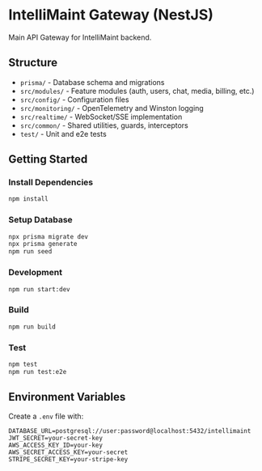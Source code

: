 # IntelliMaint Gateway (NestJS)

Main API Gateway for IntelliMaint backend.

## Structure

- `prisma/` - Database schema and migrations
- `src/modules/` - Feature modules (auth, users, chat, media, billing, etc.)
- `src/config/` - Configuration files
- `src/monitoring/` - OpenTelemetry and Winston logging
- `src/realtime/` - WebSocket/SSE implementation
- `src/common/` - Shared utilities, guards, interceptors
- `test/` - Unit and e2e tests

## Getting Started

### Install Dependencies
```bash
npm install
```

### Setup Database
```bash
npx prisma migrate dev
npx prisma generate
npm run seed
```

### Development
```bash
npm run start:dev
```

### Build
```bash
npm run build
```

### Test
```bash
npm test
npm run test:e2e
```

## Environment Variables

Create a `.env` file with:
```
DATABASE_URL=postgresql://user:password@localhost:5432/intellimaint
JWT_SECRET=your-secret-key
AWS_ACCESS_KEY_ID=your-key
AWS_SECRET_ACCESS_KEY=your-secret
STRIPE_SECRET_KEY=your-stripe-key
```

